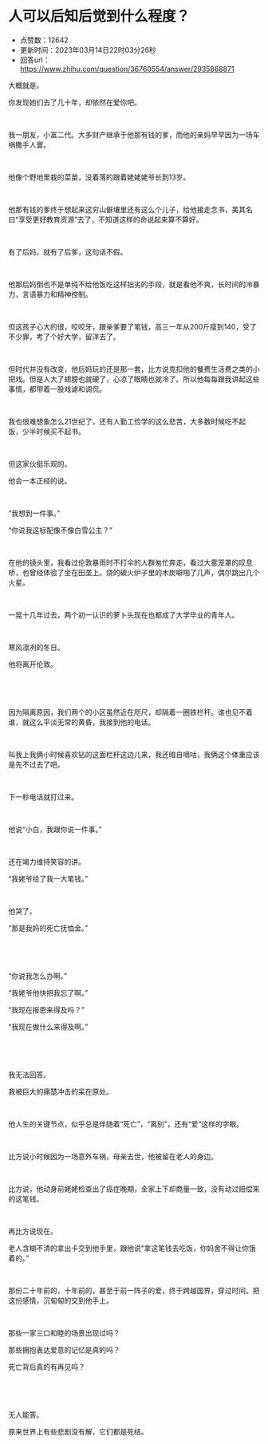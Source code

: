 # 人可以后知后觉到什么程度？
- 点赞数：12642
- 更新时间：2023年03月14日22时03分26秒
- 回答url：https://www.zhihu.com/question/36760554/answer/2935868871
<body>
 <p data-pid="Ffu7GgZb">大概就是。</p>
 <p data-pid="G6I8VwlG">你发现她们去了几十年，却依然在爱你吧。</p>
 <p class="ztext-empty-paragraph"><br></p>
 <p data-pid="bwJHzDW9">我一朋友，小富二代。大多财产继承于他那有钱的爹，而他的亲妈早早因为一场车祸撒手人寰。</p>
 <p class="ztext-empty-paragraph"><br></p>
 <p data-pid="NBr-YaG5">他像个野地里栽的菜苗，没着落的跟着姥姥姥爷长到13岁。</p>
 <p class="ztext-empty-paragraph"><br></p>
 <p data-pid="H-QZwkL0">他那有钱的爹终于想起来这穷山僻壤里还有这么个儿子，给他接走念书，美其名曰“享受更好教育资源”去了，不知道这样的命说起来算不算好。</p>
 <p class="ztext-empty-paragraph"><br></p>
 <p data-pid="9Qebj-Yn">有了后妈，就有了后爹，这句话不假。</p>
 <p class="ztext-empty-paragraph"><br></p>
 <p data-pid="j5b2kIgC">他那后妈倒也不是单纯不给他饭吃这样拙劣的手段，就是看他不爽，长时间的冷暴力，言语暴力和精神控制。</p>
 <p class="ztext-empty-paragraph"><br></p>
 <p data-pid="iRlg1-fv">但这孩子心大的很，咬咬牙，跟亲爹要了笔钱，高三一年从200斤瘦到140，受了不少罪，考了个好大学，留洋去了。</p>
 <p class="ztext-empty-paragraph"><br></p>
 <p data-pid="t6x2U4MA">但时代并没有改变，他后妈玩的还是那一套，比方说克扣他的餐费生活费之类的小把戏。但是人大了翅膀也就硬了，心凉了眼睛也就冷了。所以他每每跟我讲起这些事情，都带着一股戏谑和调侃。</p>
 <p class="ztext-empty-paragraph"><br></p>
 <p data-pid="ElFDBgEE">我也很难想象怎么21世纪了，还有人勤工俭学的这么悲苦，大多数时候吃不起饭，少半时候买不起书。</p>
 <p class="ztext-empty-paragraph"><br></p>
 <p data-pid="3YwfH-Pt">但这家伙挺乐观的。</p>
 <p data-pid="z82JZqHu">他会一本正经的说。</p>
 <p class="ztext-empty-paragraph"><br></p>
 <p data-pid="tvGwQVcz">“我想到一件事。”</p>
 <p data-pid="i-XSyqev">“你说我这标配像不像白雪公主？”</p>
 <p class="ztext-empty-paragraph"><br></p>
 <p data-pid="UB9Vv9rr">在他的镜头里，我看过伦敦暴雨时不打伞的人群匆忙奔走，看过大雾笼罩的叹息桥，也曾经体验了坐在田垄上。烧的碳火炉子里的木炭噼啪了几声，偶尔跳出几个火星。</p>
 <p class="ztext-empty-paragraph"><br></p>
 <p data-pid="oDCRfav6">一晃十几年过去，两个初一认识的萝卜头现在也都成了大学毕业的青年人。</p>
 <p class="ztext-empty-paragraph"><br></p>
 <p data-pid="1G8qGYXm">寒风凛冽的冬日。</p>
 <p data-pid="Pvy2IJLD">他将离开伦敦。</p>
 <p class="ztext-empty-paragraph"><br></p>
 <p class="ztext-empty-paragraph"><br></p>
 <p data-pid="RShPQN4k">因为隔离原因，我们两个的小区虽然近在咫尺，却隔着一圈铁栏杆。谁也见不着谁，就这么平淡无常的黄昏，我接到他的电话。</p>
 <p class="ztext-empty-paragraph"><br></p>
 <p data-pid="TmCWO99R">叫我上我俩小时候喜欢钻的这面栏杆这边儿来，我还暗自嘀咕，我俩这个体重应该是先不过去了吧。</p>
 <p class="ztext-empty-paragraph"><br></p>
 <p data-pid="wksN0bjj">下一秒电话就打过来。</p>
 <p class="ztext-empty-paragraph"><br></p>
 <p data-pid="0cr6N7S4">他说“小白，我跟你说一件事。”</p>
 <p class="ztext-empty-paragraph"><br></p>
 <p data-pid="3xWLTiFU">还在竭力维持笑容的讲。</p>
 <p data-pid="h0DnmR-t">“我姥爷给了我一大笔钱。”</p>
 <p class="ztext-empty-paragraph"><br></p>
 <p data-pid="2EnsK_ak">他哭了。</p>
 <p data-pid="mjaY3Wj7">“那是我妈的死亡抚恤金。”</p>
 <p class="ztext-empty-paragraph"><br></p>
 <p class="ztext-empty-paragraph"><br></p>
 <p data-pid="kMJt8ybc">“你说我怎么办啊。”</p>
 <p data-pid="3d4Sd-SY">“我姥爷他快把我忘了啊。”</p>
 <p data-pid="ufk6d9Ik">“我现在报恩来得及吗？”</p>
 <p data-pid="EosL58Cr">“我现在做什么来得及啊。”</p>
 <p class="ztext-empty-paragraph"><br></p>
 <p class="ztext-empty-paragraph"><br></p>
 <p data-pid="aDVVCrFE">我无法回答。</p>
 <p data-pid="ChPYrCsE">我被巨大的痛楚冲击的呆在原处。</p>
 <p class="ztext-empty-paragraph"><br></p>
 <p data-pid="PKv3JwBQ">他人生的关键节点，似乎总是伴随着“死亡”，“离别”，还有“爱”这样的字眼。</p>
 <p class="ztext-empty-paragraph"><br></p>
 <p data-pid="z7kCNk_3">比方说小时候因为一场意外车祸，母亲去世，他被留在老人的身边。</p>
 <p class="ztext-empty-paragraph"><br></p>
 <p data-pid="4oCSNdlM">比方说，他动身前姥姥检查出了癌症晚期，全家上下却商量一致，没有动过赔偿来的这笔钱。</p>
 <p class="ztext-empty-paragraph"><br></p>
 <p data-pid="c79rWG40">再比方说现在。</p>
 <p data-pid="G6RvW10Z">老人含糊不清的拿出卡交到他手里，跟他说“拿这笔钱去吃饭，你妈舍不得让你饿着的。”</p>
 <p class="ztext-empty-paragraph"><br></p>
 <p data-pid="OIUBNcZm">那份二十年前的，十年前的，甚至于前一阵子的爱，终于跨越国界，穿过时间。把这份感情，沉甸甸的交到他手上。</p>
 <p class="ztext-empty-paragraph"><br></p>
 <p data-pid="6iAIeqLN">那些一家三口和睦的场景出现过吗？</p>
 <p data-pid="JoAncxqQ">那些拥抱表达爱意的记忆是真的吗？</p>
 <p data-pid="0vXcwGjP">死亡背后真的有再见吗？</p>
 <p class="ztext-empty-paragraph"><br></p>
 <p class="ztext-empty-paragraph"><br></p>
 <p data-pid="znBy9rbn">无人能答。</p>
 <p data-pid="wfRHXsw3">原来世界上有些悲剧没有解，它们都是死结。</p>
</body>